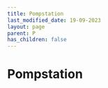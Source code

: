 ```yaml
---
title: Pompstation
last_modified_date: 19-09-2023
layout: page
parent: P
has_children: false
---
```


Pompstation
===========

